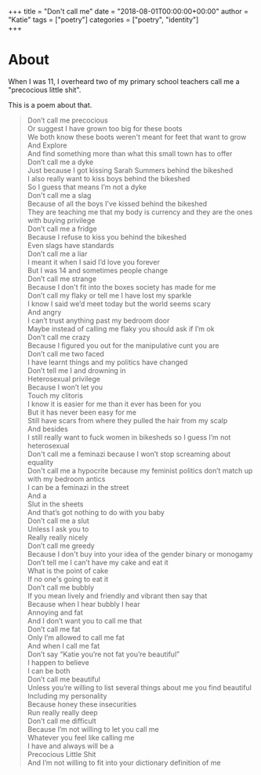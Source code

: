 +++
title = "Don't call me"
date = "2018-08-01T00:00:00+00:00"
author = "Katie"
tags = ["poetry"]
categories = ["poetry", "identity"]  
+++
 
# About

When I was 11, I overheard two of my primary school teachers call me a "precocious little shit". 

This is a poem about that.

<!--more-->
  
> Don’t call me precocious  
> Or suggest I have grown too big for these boots  
> We both know these boots weren't meant for feet that want to grow  
> And Explore  
> And find something more than what this small town has to offer  
> Don’t call me a dyke  
> Just because I got kissing Sarah Summers behind the bikeshed  
> I also really want to kiss boys behind the bikeshed  
> So I guess that means I’m not a dyke  
> Don't call me a slag  
> Because of all the boys I’ve kissed behind the bikeshed  
> They are teaching me that my body is currency and they are the ones with buying privilege  
> Don’t call me a fridge  
> Because I refuse to kiss you behind the bikeshed  
> Even slags have standards  
> Don’t call me a liar  
> I meant it when I said I’d love you forever  
> But I was 14 and sometimes people change  
> Don’t call me strange  
> Because I don't fit into the boxes society has made for me  
> Don’t call my flaky or tell me I have lost my sparkle  
> I know I said we’d meet today but the world seems scary  
> And angry  
> I can’t trust anything past my bedroom door  
> Maybe instead of calling me flaky you should ask if I’m ok  
> Don't call me crazy  
> Because I figured you out for the manipulative cunt you are  
> Don’t call me two faced  
> I have learnt things and my politics have changed  
> Don’t tell me I and drowning in  
> Heterosexual privilege  
> Because I won’t let you   
> Touch my clitoris  
> I know it is easier for me than it ever has been for you  
> But it has never been easy for me  
> Still have scars from where they pulled the hair from my scalp  
> And besides  
> I still really want to fuck women in bikesheds so I guess I’m not heterosexual  
> Don't call me a feminazi because I won’t stop screaming about equality  
> Don't call me a hypocrite because my feminist politics don’t match up with my bedroom antics  
> I can be a feminazi in the street  
> And a   
> Slut in the sheets   
> And that’s got nothing to do with you baby  
> Don’t call me a slut  
> Unless I ask you to   
> Really really nicely  
> Don’t call me greedy  
> Because I don't buy into your idea of the gender binary or monogamy  
> Don’t tell me I can’t have my cake and eat it  
> What is the point of cake  
> If no one's going to eat it   
> Don’t call me bubbly  
> If you mean lively and friendly and vibrant then say that  
> Because when I hear bubbly I hear  
> Annoying and fat  
> And I don’t want you to call me that  
> Don’t call me fat   
> Only I’m allowed to call me fat  
> And when I call me fat  
> Don’t say “Katie you’re not fat you’re beautiful”  
> I happen to believe  
> I can be both  
> Don’t call me beautiful  
> Unless you’re willing to list several things about me you find beautiful  
> Including my personality  
> Because honey these insecurities   
> Run really really deep  
> Don’t call me difficult  
> Because I’m not willing to let you call me  
> Whatever you feel like calling me  
> I have and always will be a   
> Precocious Little Shit  
> And I’m not willing to fit into your dictionary definition of me  
> 
